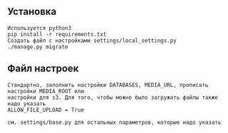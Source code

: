 ## Установка

    Используется python3
    pip install -r requirements.txt
    Создать файл с настройками settings/local_settings.py
    ./manage.py migrate

## Файл настроек

    Стандартно, заполнить настройки DATABASES, MEDIA_URL, прописать настройки MEDIA_ROOT или
    настройки для s3. Для того, чтобы можно было загружать файлы также надо указать
    ALLOW_FILE_UPLOAD = True

    см. settings/base.py для остальных параметров, которые надо указать
